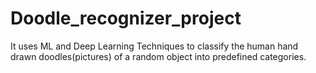 # Doodle_recognizer_project
It uses ML and Deep Learning Techniques to classify the human hand drawn doodles(pictures) of a random object into predefined categories.
